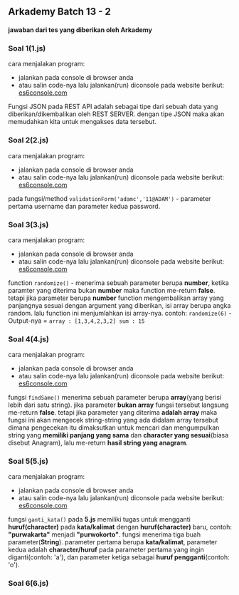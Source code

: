 ## Arkademy Batch 13 - 2
#### jawaban dari tes yang diberikan oleh Arkademy

### Soal 1(1.js)
cara menjalakan program:
* jalankan pada console di browser anda
* atau salin code-nya lalu jalankan(run) diconsole pada website berikut: [es6console.com](https://es6console.com/)

Fungsi JSON pada REST API adalah sebagai tipe dari sebuah data yang diberikan/dikembalikan oleh REST SERVER. dengan tipe JSON maka akan memudahkan kita untuk mengakses data tersebut.

### Soal 2(2.js)
cara menjalakan program:
* jalankan pada console di browser anda
* atau salin code-nya lalu jalankan(run) diconsole pada website berikut: [es6console.com](https://es6console.com/)

pada fungsi/method ```validationForm('adamc','11@ADAM')``` - parameter pertama username dan parameter kedua password.

### Soal 3(3.js)
cara menjalakan program:
* jalankan pada console di browser anda
* atau salin code-nya lalu jalankan(run) diconsole pada website berikut: [es6console.com](https://es6console.com/)

function ```randomize()``` - menerima sebuah parameter berupa **number**, ketika paramter yang diterima bukan **number** maka function me-return **false**. tetapi jika parameter berupa **number** function mengembalikan array yang panjangnya sesuai dengan argument yang diberikan, isi array berupa angka random. lalu function ini menjumlahkan isi array-nya.
contoh: ```randomize(6)``` - Output-nya = ```array : [1,3,4,2,3,2] sum : 15```

### Soal 4(4.js)
cara menjalakan program:
* jalankan pada console di browser anda
* atau salin code-nya lalu jalankan(run) diconsole pada website berikut: [es6console.com](https://es6console.com/)

fungsi ```findSame()``` menerima sebuah parameter berupa **array**(yang berisi lebih dari satu string). jika parameter **bukan array** fungsi tersebut langsung me-return **false**. tetapi jika parameter yang diterima **adalah array** maka fungsi ini akan mengecek string-string yang ada didalam array tersebut dimana pengecekan itu dimaksutkan untuk mencari dan mengumpulkan string yang **memiliki panjang yang sama** dan **character yang sesuai**(biasa disebut Anagram), lalu me-return **hasil string yang anagram**.

### Soal 5(5.js)
cara menjalakan program:
* jalankan pada console di browser anda
* atau salin code-nya lalu jalankan(run) diconsole pada website berikut: [es6console.com](https://es6console.com/)

fungsi ```ganti_kata()``` pada **5.js** memiliki tugas untuk mengganti **huruf(character)** pada **kata/kalimat** dengan **huruf(character)** baru, contoh: **"purwakarta"** menjadi **"purwokorto"**. fungsi menerima tiga buah parameter(**String**). parameter pertama berupa **kata/kalimat**, parameter kedua adalah **character/huruf** pada parameter pertama yang ingin diganti(contoh: 'a'), dan parameter ketiga sebagai **huruf pengganti**(contoh: 'o').

### Soal 6(6.js)

